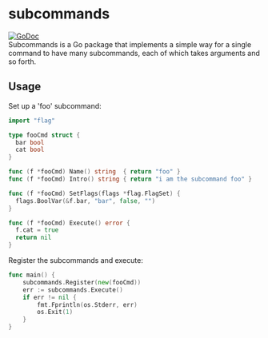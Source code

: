 # subcommands #

[![GoDoc](https://godoc.org/github.com/chenen3/subcommands?status.svg)](https://godoc.org/github.com/chenen3/subcommands)  
Subcommands is a Go package that implements a simple way for a single command to
have many subcommands, each of which takes arguments and so forth.

## Usage ##

Set up a 'foo' subcommand:

```go
import "flag"

type fooCmd struct {
  bar bool
  cat bool
}

func (f *fooCmd) Name() string  { return "foo" }
func (f *fooCmd) Intro() string { return "i am the subcommand foo" }

func (f *fooCmd) SetFlags(flags *flag.FlagSet) {
  flags.BoolVar(&f.bar, "bar", false, "")
}

func (f *fooCmd) Execute() error {
  f.cat = true
  return nil
}
```

Register the subcommands and execute:

```go
func main() {
	subcommands.Register(new(fooCmd))
	err := subcommands.Execute()
	if err != nil {
		fmt.Fprintln(os.Stderr, err)
		os.Exit(1)
	}
}
```
